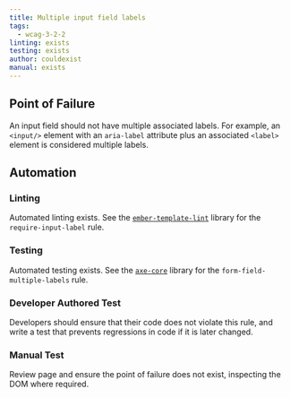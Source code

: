 ```yaml
---
title: Multiple input field labels
tags:
  - wcag-3-2-2
linting: exists
testing: exists
author: couldexist
manual: exists
---
```


## Point of Failure
An input field should not have multiple associated labels. For example, an `<input/>` element with an `aria-label` attribute plus an associated `<label>` element is considered multiple labels.

## Automation

### Linting
Automated linting exists. See the [`ember-template-lint`](https://github.com/ember-template-lint/ember-template-lint) library for the `require-input-label` rule.

### Testing
Automated testing exists. See the [`axe-core`](https://github.com/dequelabs/axe-core) library for the `form-field-multiple-labels` rule.

### Developer Authored Test
Developers should ensure that their code does not violate this rule, and write a test that prevents regressions in code if it is later changed.

### Manual Test
Review page and ensure the point of failure does not exist, inspecting the DOM where required.
